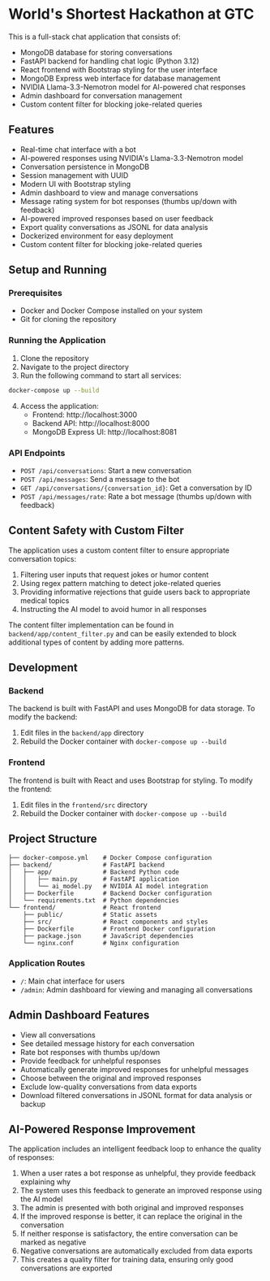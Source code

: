 # World's Shortest Hackathon at GTC 

This is a full-stack chat application that consists of:
- MongoDB database for storing conversations
- FastAPI backend for handling chat logic (Python 3.12)
- React frontend with Bootstrap styling for the user interface
- MongoDB Express web interface for database management
- NVIDIA Llama-3.3-Nemotron model for AI-powered chat responses
- Admin dashboard for conversation management
- Custom content filter for blocking joke-related queries

## Features

- Real-time chat interface with a bot
- AI-powered responses using NVIDIA's Llama-3.3-Nemotron model
- Conversation persistence in MongoDB
- Session management with UUID
- Modern UI with Bootstrap styling
- Admin dashboard to view and manage conversations
- Message rating system for bot responses (thumbs up/down with feedback)
- AI-powered improved responses based on user feedback
- Export quality conversations as JSONL for data analysis
- Dockerized environment for easy deployment
- Custom content filter for blocking joke-related queries

## Setup and Running

### Prerequisites
- Docker and Docker Compose installed on your system
- Git for cloning the repository

### Running the Application

1. Clone the repository
2. Navigate to the project directory
3. Run the following command to start all services:

```bash
docker-compose up --build
```

4. Access the application:
   - Frontend: http://localhost:3000
   - Backend API: http://localhost:8000
   - MongoDB Express UI: http://localhost:8081

### API Endpoints

- `POST /api/conversations`: Start a new conversation
- `POST /api/messages`: Send a message to the bot
- `GET /api/conversations/{conversation_id}`: Get a conversation by ID
- `POST /api/messages/rate`: Rate a bot message (thumbs up/down with feedback)

## Content Safety with Custom Filter

The application uses a custom content filter to ensure appropriate conversation topics:

1. Filtering user inputs that request jokes or humor content
2. Using regex pattern matching to detect joke-related queries
3. Providing informative rejections that guide users back to appropriate medical topics
4. Instructing the AI model to avoid humor in all responses

The content filter implementation can be found in `backend/app/content_filter.py` and can be easily extended to block additional types of content by adding more patterns.

## Development

### Backend
The backend is built with FastAPI and uses MongoDB for data storage. To modify the backend:
1. Edit files in the `backend/app` directory
2. Rebuild the Docker container with `docker-compose up --build`

### Frontend
The frontend is built with React and uses Bootstrap for styling. To modify the frontend:
1. Edit files in the `frontend/src` directory
2. Rebuild the Docker container with `docker-compose up --build`

## Project Structure

```
├── docker-compose.yml    # Docker Compose configuration
├── backend/              # FastAPI backend
│   ├── app/              # Backend Python code
│   │   ├── main.py       # FastAPI application
│   │   └── ai_model.py   # NVIDIA AI model integration
│   ├── Dockerfile        # Backend Docker configuration
│   └── requirements.txt  # Python dependencies
└── frontend/             # React frontend
    ├── public/           # Static assets
    ├── src/              # React components and styles
    ├── Dockerfile        # Frontend Docker configuration
    ├── package.json      # JavaScript dependencies
    └── nginx.conf        # Nginx configuration
```

### Application Routes

- `/`: Main chat interface for users
- `/admin`: Admin dashboard for viewing and managing all conversations

## Admin Dashboard Features

- View all conversations
- See detailed message history for each conversation
- Rate bot responses with thumbs up/down
- Provide feedback for unhelpful responses
- Automatically generate improved responses for unhelpful messages
- Choose between the original and improved responses
- Exclude low-quality conversations from data exports
- Download filtered conversations in JSONL format for data analysis or backup

## AI-Powered Response Improvement

The application includes an intelligent feedback loop to enhance the quality of responses:

1. When a user rates a bot response as unhelpful, they provide feedback explaining why
2. The system uses this feedback to generate an improved response using the AI model
3. The admin is presented with both original and improved responses
4. If the improved response is better, it can replace the original in the conversation
5. If neither response is satisfactory, the entire conversation can be marked as negative
6. Negative conversations are automatically excluded from data exports
7. This creates a quality filter for training data, ensuring only good conversations are exported
